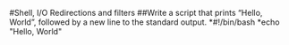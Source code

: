 #Shell, I/O Redirections and filters
##Write a script that prints “Hello, World”, followed by a new line to the standard output.
*#!/bin/bash
*echo "Hello, World"
